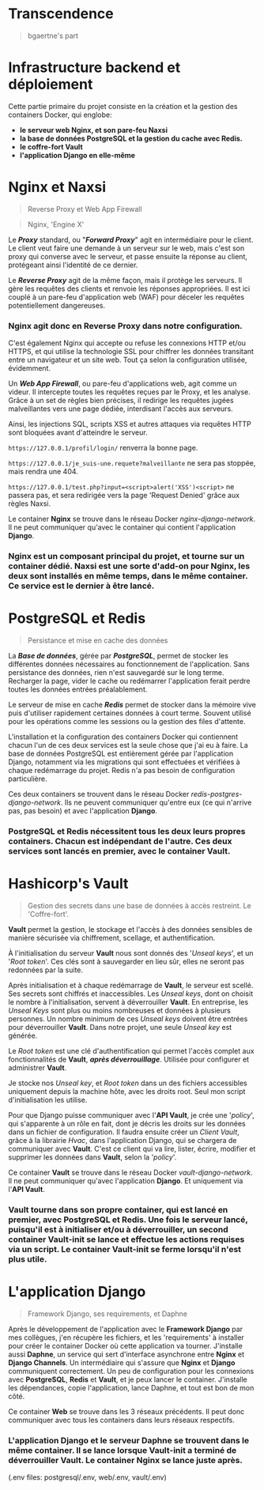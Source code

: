 # Transcendence
> bgaertne's part

# Infrastructure backend et déploiement
Cette partie primaire du projet consiste en la création et la gestion des containers Docker, qui englobe:
- **le serveur web Nginx, et son pare-feu Naxsi**
- **la base de données PostgreSQL et la gestion du cache avec Redis.**
- **le coffre-fort Vault**
- **l'application Django en elle-même**

# Nginx et Naxsi
> Reverse Proxy et Web App Firewall

> Nginx, 'Engine X'

Le ***Proxy*** standard, ou "***Forward Proxy***" agit en intermédiaire pour le client. Le client veut faire une demande à un serveur sur le web, mais c'est son proxy qui converse avec le serveur, et passe ensuite la réponse au client, protégeant ainsi l'identité de ce dernier.

Le ***Reverse Proxy*** agit de la même façon, mais il protège les serveurs. Il gère les requêtes des clients et renvoie les réponses appropriées. Il est ici couplé à un pare-feu d'application web (WAF) pour déceler les requêtes potentiellement dangereuses.

### Nginx agit donc en Reverse Proxy dans notre configuration.

C'est également Nginx qui accepte ou refuse les connexions HTTP et/ou HTTPS, et qui utilise la technologie SSL pour chiffrer les données transitant entre un navigateur et un site web. Tout ça selon la configuration utilisée, évidemment.

Un ***Web App Firewall***, ou pare-feu d'applications web, agit comme un videur. Il intercepte toutes les requêtes reçues par le Proxy, et les analyse. Grâce à un set de règles bien précises, il redirige les requêtes jugées malveillantes vers une page dédiée, interdisant l'accès aux serveurs.

Ainsi, les injections SQL, scripts XSS et autres attaques via requêtes HTTP sont bloquées avant d'atteindre le serveur.

`https://127.0.0.1/profil/login/` renverra la bonne page.

`https://127.0.0.1/je_suis-une.requete?malveillante` ne sera pas stoppée, mais rendra une 404.

`https://127.0.0.1/test.php?input=<script>alert('XSS')<script>` ne passera pas, et sera redirigée vers la page 'Request Denied' grâce aux règles Naxsi.

Le container **Nginx** se trouve dans le réseau Docker *nginx-django-network*. Il ne peut communiquer qu'avec le container qui contient l'application **Django**.

### Nginx est un composant principal du projet, et tourne sur un container dédié. Naxsi est une sorte d'add-on pour Nginx, les deux sont installés en même temps, dans le même container. Ce service est le dernier à être lancé.

# PostgreSQL et Redis
> Persistance et mise en cache des données

La ***Base de données***, gérée par ***PostgreSQL***, permet de stocker les différentes données nécessaires au fonctionnement de l'application. Sans persistance des données, rien n'est sauvegardé sur le long terme. Recharger la page, vider le cache ou redémarrer l'application ferait perdre toutes les données entrées préalablement.

Le serveur de mise en cache ***Redis*** permet de stocker dans la mémoire vive puis d'utiliser rapidement certaines données à court terme. Souvent utilisé pour les opérations comme les sessions ou la gestion des files d'attente.

L'installation et la configuration des containers Docker qui contiennent chacun l'un de ces deux services est la seule chose que j'ai eu à faire. La base de données PostgreSQL est entièrement gérée par l'application Django, notamment via les migrations qui sont effectuées et vérifiées à chaque redémarrage du projet. Redis n'a pas besoin de configuration particulière.

Ces deux containers se trouvent dans le réseau Docker *redis-postgres-django-network*. Ils ne peuvent communiquer qu'entre eux (ce qui n'arrive pas, pas besoin) et avec l'application **Django**.

### PostgreSQL et Redis nécessitent tous les deux leurs propres containers. Chacun est indépendant de l'autre. Ces deux services sont lancés en premier, avec le container Vault.

# Hashicorp's Vault
> Gestion des secrets dans une base de données à accès restreint. Le 'Coffre-fort'.

**Vault** permet la gestion, le stockage et l'accès à des données sensibles de manière sécurisée via chiffrement, scellage, et authentification.

À l'initialisation du serveur **Vault** nous sont donnés des '*Unseal keys*', et un '*Root token*'. Ces clés sont à sauvegarder en lieu sûr, elles ne seront pas redonnées par la suite.

Après initialisation et à chaque redémarrage de **Vault**, le serveur est scellé. Ses secrets sont chiffrés et inaccessibles. Les *Unseal keys*, dont on choisit le nombre à l'initialisation, servent à déverrouiller **Vault**. En entreprise, les *Unseal Keys* sont plus ou moins nombreuses et données à plusieurs personnes. Un nombre minimum de ces *Unseal keys* doivent être entrées pour déverrouiller **Vault**. Dans notre projet, une seule *Unseal key* est générée.

Le *Root token* est une clé d'authentification qui permet l'accès complet aux fonctionnalités de **Vault**, ***après déverrouillage***. Utilisée pour configurer et administrer **Vault**.

Je stocke nos *Unseal key*, et *Root token* dans un des fichiers accessibles uniquement depuis la machine hôte, avec les droits root. Seul mon script d'initialisation les utilise.

Pour que Django puisse communiquer avec l'**API Vault**, je crée une '*policy*', qui s'apparente à un rôle en fait, dont je décris les droits sur les données dans un fichier de configuration. Il faudra ensuite créer un *Client Vault*, grâce à la librairie *Hvac*, dans l'application Django, qui se chargera de communiquer avec **Vault**. C'est ce client qui va lire, lister, écrire, modifier et supprimer les données dans **Vault**, selon la '*policy*'.

Ce container **Vault** se trouve dans le réseau Docker *vault-django-network*. Il ne peut communiquer qu'avec l'application **Django**. Et uniquement via l'**API Vault**.

### Vault tourne dans son propre container, qui est lancé en premier, avec PostgreSQL et Redis. Une fois le serveur lancé, puisqu'il est à initialiser et/ou à déverrouiller, un second container Vault-init se lance et effectue les actions requises via un script. Le container Vault-init se ferme lorsqu'il n'est plus utile.

# L'application Django
> Framework Django, ses requirements, et Daphne

Après le développement de l'application avec le **Framework Django** par mes collègues, j'en récupère les fichiers, et les 'requirements' à installer pour créer le container Docker où cette application va tourner. J'installe aussi **Daphne**, un service qui sert d'interface asynchrone entre **Nginx** et **Django Channels**. Un intermédiaire qui s'assure que **Nginx** et **Django** communiquent correctement.
Un peu de configuration pour les connexions avec **PostgreSQL**, **Redis** et **Vault**, et je peux lancer le container. J'installe les dépendances, copie l'application, lance Daphne, et tout est bon de mon côté.

Ce container **Web** se trouve dans les 3 réseaux précédents. Il peut donc communiquer avec tous les containers dans leurs réseaux respectifs.

### L'application Django et le serveur Daphne se trouvent dans le même container. Il se lance lorsque Vault-init a terminé de déverrouiller Vault. Le container Nginx se lance juste après.

(.env files: postgresql/.env, web/.env, vault/.env)